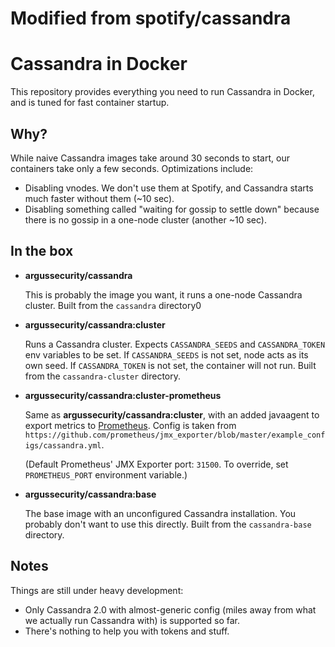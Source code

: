# Modified from spotify/cassandra

Cassandra in Docker
===

This repository provides everything you need to run Cassandra in Docker, and is tuned for fast
container startup.

Why?
---
While naive Cassandra images take around 30 seconds to start, our containers take only a few seconds.
Optimizations include:

* Disabling vnodes. We don't use them at Spotify, and Cassandra starts much faster without them
  (~10 sec).
* Disabling something called "waiting for gossip to settle down" because there is no gossip in a
  one-node cluster (another ~10 sec).

In the box
---
* **argussecurity/cassandra**

  This is probably the image you want, it runs a one-node Cassandra cluster.
  Built from the `cassandra` directory0

* **argussecurity/cassandra:cluster**

  Runs a Cassandra cluster. Expects `CASSANDRA_SEEDS` and `CASSANDRA_TOKEN` env variables to be set.
  If `CASSANDRA_SEEDS` is not set, node acts as its own seed. If `CASSANDRA_TOKEN` is not set, the
  container will not run. Built from the `cassandra-cluster` directory.
  
* **argussecurity/cassandra:cluster-prometheus**

  Same as **argussecurity/cassandra:cluster**, with an added javaagent to export metrics to [Prometheus](http://prometheus.io).
  Config is taken from `https://github.com/prometheus/jmx_exporter/blob/master/example_configs/cassandra.yml`.
  
  (Default Prometheus' JMX Exporter port: `31500`. To override, set `PROMETHEUS_PORT` environment variable.)

* **argussecurity/cassandra:base**

  The base image with an unconfigured Cassandra installation. You probably don't want to use this
  directly. Built from the `cassandra-base` directory.

Notes
---
Things are still under heavy development:
* Only Cassandra 2.0 with almost-generic config (miles away from what we actually run Cassandra
  with) is supported so far.
* There's nothing to help you with tokens and stuff.
